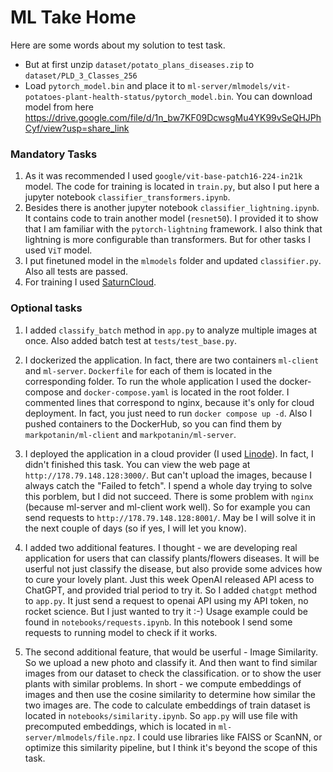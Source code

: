 # ML Take Home

Here are some words about my solution to test task. 

* But at first unzip `dataset/potato_plans_diseases.zip` to `dataset/PLD_3_Classes_256`
* Load `pytorch_model.bin` and place it to `ml-server/mlmodels/vit-potatoes-plant-health-status/pytorch_model.bin`. You can download model from here https://drive.google.com/file/d/1n_bw7KF09DcwsgMu4YK99vSeQHJPhCyf/view?usp=share_link

### Mandatory Tasks

1. As it was recommended I used `google/vit-base-patch16-224-in21k` model. The code for training is located in `train.py`, but also I put here a jupyter notebook `classifier_transformers.ipynb`. 
2. Besides there is another jupyter notebook `classifier_lightning.ipynb`. It contains code to train another model (`resnet50`). I provided it to show that I am familiar with the `pytorch-lightning` framework. I also think that lightning is more configurable than transformers. But for other tasks I used  `ViT` model.
3. I put finetuned model in the `mlmodels` folder and updated `classifier.py`. Also all tests are passed.
4. For training I used [SaturnCloud](https://saturncloud.io/).

### Optional tasks
1. I added `classify_batch` method in `app.py` to analyze multiple images at once. Also added batch test at `tests/test_base.py`.
2. I dockerized the application. In fact, there are two containers `ml-client` and `ml-server`. `Dockerfile` for each of them is located in the corresponding folder. To run the whole application I used the docker-compose and `docker-compose.yaml` is located in the root folder. I commented lines that correspond to nginx, because it's only for cloud deployment. In fact, you just need to run `docker compose up -d`. Also I pushed containers to the DockerHub, so you can find them by `markpotanin/ml-client` and `markpotanin/ml-server`. 
3. I deployed the application in a cloud provider (I used [Linode](https://www.linode.com/)). In fact, I didn't finished this task. You can view the web page at `http://178.79.148.128:3000/`. But can't upload the images, because I always catch the "Failed to fetch". I spend a whole day trying to solve this porblem, but I did not succeed. There is some problem with `nginx` (because ml-server and ml-client work well). So for example you can send requests to `http://178.79.148.128:8001/`. May be I will solve it in the next couple of days (so if yes, I will let you know).
4. I added two additional features. I thought - we are developing real application for users that can classify plants/flowers diseases. It will be userful not just classify the disease, but also provide some advices how to cure your lovely plant. 
Just this week OpenAI released API acess to ChatGPT, and provided trial period to try it. So I added `chatgpt` method to `app.py`. It just send a request to openai API using my API token, no rocket science. But I just wanted to try it :-)
Usage example could be found in `notebooks/requests.ipynb`. In this notebook I send some requests to running model to check if it works.

5. The second additional feature, that would be userful - Image Similarity. So we upload a new photo and classify it. And then want to find similar images from our dataset to check the classification. or to show the user plants with similar problems. In short - we compute embeddings of images and then use the cosine similarity to determine how similar the two images are. The code to calculate embeddings of train dataset is located in `notebooks/similarity.ipynb`. So `app.py` will use file with precomputed embeddings, which is located in `ml-server/mlmodels/file.npz`. I could use libraries like FAISS or ScanNN, or optimize this similarity pipeline, but I think it's beyond the scope of this task.


